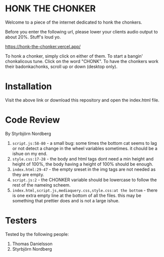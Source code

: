 # HONK THE CHONKER

Welcome to a piece of the internet dedicated to honk the chonkers. 

Before you enter the following url, please lower your clients audio output to about 20%. Stuff's loud yo.

https://honk-the-chonker.vercel.app/

To honk a chonker, simply click on either of them.
To start a bangin' chonkalicous tune. Click on the word "CHONK".
To have the chonkers work their badonkachonks, scroll up or down (desktop only).

# Installation

Visit the above link or download this repository and open the index.html file.
# Code Review
By Styrbjörn Nordberg
1. `script.js:58-80` - a small bug: some times the bottom cat seems to lag or not detect a change in the wheel variables sometimes. it chould be a ishue on my end.
1. `style.css:17-28` - the body and html tags dont need a min height and height of 100%, the body having a height of 100% should be enough.
1. `index.html:29-47` - the empty sreset in the img tags are not needed as they are empty.
1. `script.js:2` - the CHONKER variable should be lowercase to follow the rest of the nameing scheem.
1. `index.html,script.js,mediaquery.css,style.css:at the bottom` - there is one extra empty line at the bottom of all the files. this may be something that prettier does and is not a large ishue.

# Testers

Tested by the following people:

1. Thomas Danielsson
2. Styrbjörn Nordberg
